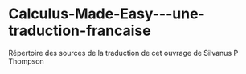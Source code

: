 # Calculus-Made-Easy---une-traduction-francaise
Répertoire des sources de la traduction de cet ouvrage de Silvanus P Thompson
